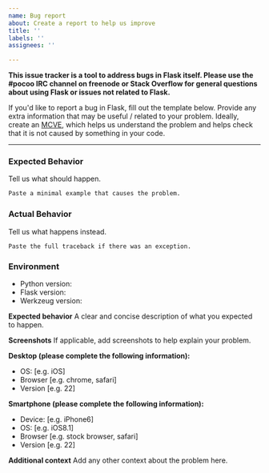 ```yaml
---
name: Bug report
about: Create a report to help us improve
title: ''
labels: ''
assignees: ''

---
```


**This issue tracker is a tool to address bugs in Flask itself.
Please use the #pocoo IRC channel on freenode or Stack Overflow for general
questions about using Flask or issues not related to Flask.**

If you'd like to report a bug in Flask, fill out the template below. Provide
any extra information that may be useful / related to your problem.
Ideally, create an [MCVE](https://stackoverflow.com/help/mcve), which helps us
understand the problem and helps check that it is not caused by something in
your code.

---

### Expected Behavior

Tell us what should happen.

```python
Paste a minimal example that causes the problem.
```

### Actual Behavior

Tell us what happens instead.

```pytb
Paste the full traceback if there was an exception.
```

### Environment

* Python version:
* Flask version:
* Werkzeug version:

**Expected behavior**
A clear and concise description of what you expected to happen.

**Screenshots**
If applicable, add screenshots to help explain your problem.

**Desktop (please complete the following information):**
 - OS: [e.g. iOS]
 - Browser [e.g. chrome, safari]
 - Version [e.g. 22]

**Smartphone (please complete the following information):**
 - Device: [e.g. iPhone6]
 - OS: [e.g. iOS8.1]
 - Browser [e.g. stock browser, safari]
 - Version [e.g. 22]

**Additional context**
Add any other context about the problem here.

